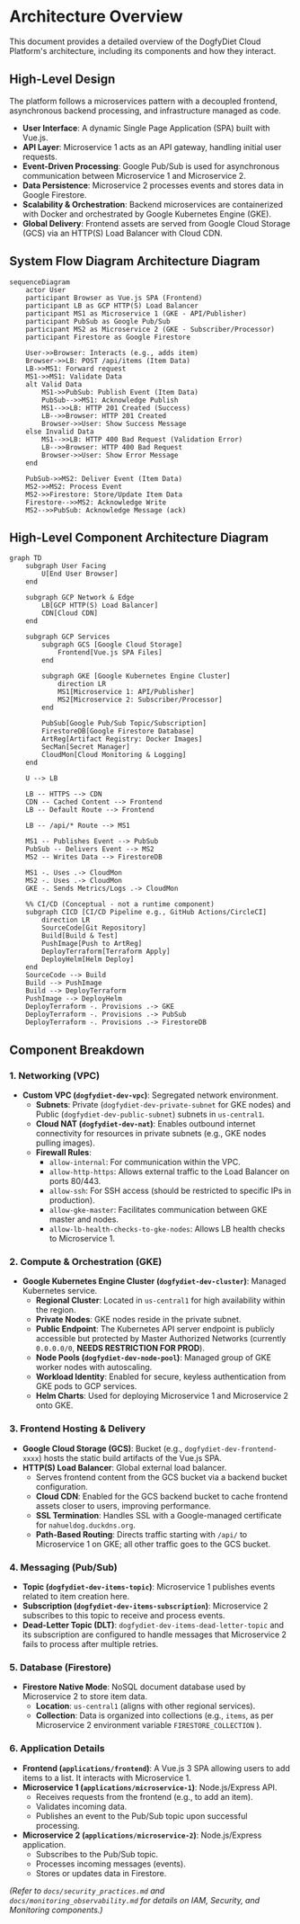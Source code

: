# Architecture Overview

This document provides a detailed overview of the DogfyDiet Cloud Platform's architecture, including its components and how they interact.

## High-Level Design

The platform follows a microservices pattern with a decoupled frontend, asynchronous backend processing, and infrastructure managed as code.

* **User Interface**: A dynamic Single Page Application (SPA) built with Vue.js.
* **API Layer**: Microservice 1 acts as an API gateway, handling initial user requests.
* **Event-Driven Processing**: Google Pub/Sub is used for asynchronous communication between Microservice 1 and Microservice 2.
* **Data Persistence**: Microservice 2 processes events and stores data in Google Firestore.
* **Scalability & Orchestration**: Backend microservices are containerized with Docker and orchestrated by Google Kubernetes Engine (GKE).
* **Global Delivery**: Frontend assets are served from Google Cloud Storage (GCS) via an HTTP(S) Load Balancer with Cloud CDN.

## System Flow Diagram Architecture Diagram
```mermaid
sequenceDiagram
    actor User
    participant Browser as Vue.js SPA (Frontend)
    participant LB as GCP HTTP(S) Load Balancer
    participant MS1 as Microservice 1 (GKE - API/Publisher)
    participant PubSub as Google Pub/Sub
    participant MS2 as Microservice 2 (GKE - Subscriber/Processor)
    participant Firestore as Google Firestore

    User->>Browser: Interacts (e.g., adds item)
    Browser->>LB: POST /api/items (Item Data)
    LB->>MS1: Forward request
    MS1->>MS1: Validate Data
    alt Valid Data
        MS1->>PubSub: Publish Event (Item Data)
        PubSub-->>MS1: Acknowledge Publish
        MS1-->>LB: HTTP 201 Created (Success)
        LB-->>Browser: HTTP 201 Created
        Browser->>User: Show Success Message
    else Invalid Data
        MS1-->>LB: HTTP 400 Bad Request (Validation Error)
        LB-->>Browser: HTTP 400 Bad Request
        Browser->>User: Show Error Message
    end

    PubSub->>MS2: Deliver Event (Item Data)
    MS2->>MS2: Process Event
    MS2->>Firestore: Store/Update Item Data
    Firestore-->>MS2: Acknowledge Write
    MS2-->>PubSub: Acknowledge Message (ack)
```
## High-Level Component Architecture Diagram
```mermaid
graph TD
    subgraph User Facing
        U[End User Browser]
    end

    subgraph GCP Network & Edge
        LB[GCP HTTP(S) Load Balancer]
        CDN[Cloud CDN]
    end

    subgraph GCP Services
        subgraph GCS [Google Cloud Storage]
            Frontend[Vue.js SPA Files]
        end

        subgraph GKE [Google Kubernetes Engine Cluster]
            direction LR
            MS1[Microservice 1: API/Publisher]
            MS2[Microservice 2: Subscriber/Processor]
        end

        PubSub[Google Pub/Sub Topic/Subscription]
        FirestoreDB[Google Firestore Database]
        ArtReg[Artifact Registry: Docker Images]
        SecMan[Secret Manager]
        CloudMon[Cloud Monitoring & Logging]
    end

    U --> LB

    LB -- HTTPS --> CDN
    CDN -- Cached Content --> Frontend
    LB -- Default Route --> Frontend

    LB -- /api/* Route --> MS1

    MS1 -- Publishes Event --> PubSub
    PubSub -- Delivers Event --> MS2
    MS2 -- Writes Data --> FirestoreDB

    MS1 -. Uses .-> CloudMon
    MS2 -. Uses .-> CloudMon
    GKE -. Sends Metrics/Logs .-> CloudMon

    %% CI/CD (Conceptual - not a runtime component)
    subgraph CICD [CI/CD Pipeline e.g., GitHub Actions/CircleCI]
        direction LR
        SourceCode[Git Repository]
        Build[Build & Test]
        PushImage[Push to ArtReg]
        DeployTerraform[Terraform Apply]
        DeployHelm[Helm Deploy]
    end
    SourceCode --> Build
    Build --> PushImage
    Build --> DeployTerraform
    PushImage --> DeployHelm
    DeployTerraform -. Provisions .-> GKE
    DeployTerraform -. Provisions .-> PubSub
    DeployTerraform -. Provisions .-> FirestoreDB
```
## Component Breakdown

### 1. Networking (VPC)
* **Custom VPC (`dogfydiet-dev-vpc`)**: Segregated network environment. 
    * **Subnets**: Private (`dogfydiet-dev-private-subnet` for GKE nodes) and Public (`dogfydiet-dev-public-subnet`) subnets in `us-central1`. 
    * **Cloud NAT (`dogfydiet-dev-nat`)**: Enables outbound internet connectivity for resources in private subnets (e.g., GKE nodes pulling images). 
    * **Firewall Rules**:
        * `allow-internal`: For communication within the VPC. 
        * `allow-http-https`: Allows external traffic to the Load Balancer on ports 80/443. 
        * `allow-ssh`: For SSH access (should be restricted to specific IPs in production).
        * `allow-gke-master`: Facilitates communication between GKE master and nodes. 
        * `allow-lb-health-checks-to-gke-nodes`: Allows LB health checks to Microservice 1.

### 2. Compute & Orchestration (GKE)
* **Google Kubernetes Engine Cluster (`dogfydiet-dev-cluster`)**: Managed Kubernetes service.
    * **Regional Cluster**: Located in `us-central1` for high availability within the region.
    * **Private Nodes**: GKE nodes reside in the private subnet. 
    * **Public Endpoint**: The Kubernetes API server endpoint is publicly accessible but protected by Master Authorized Networks (currently `0.0.0.0/0`, **NEEDS RESTRICTION FOR PROD**). 
    * **Node Pools (`dogfydiet-dev-node-pool`)**: Managed group of GKE worker nodes with autoscaling.
    * **Workload Identity**: Enabled for secure, keyless authentication from GKE pods to GCP services. 
    * **Helm Charts**: Used for deploying Microservice 1 and Microservice 2 onto GKE.

### 3. Frontend Hosting & Delivery
* **Google Cloud Storage (GCS)**: Bucket (e.g., `dogfydiet-dev-frontend-xxxx`) hosts the static build artifacts of the Vue.js SPA. 
* **HTTP(S) Load Balancer**: Global external load balancer.
    * Serves frontend content from the GCS bucket via a backend bucket configuration. 
    * **Cloud CDN**: Enabled for the GCS backend bucket to cache frontend assets closer to users, improving performance. 
    * **SSL Termination**: Handles SSL with a Google-managed certificate for `nahueldog.duckdns.org`. 
    * **Path-Based Routing**: Directs traffic starting with `/api/` to Microservice 1 on GKE; all other traffic goes to the GCS bucket. 

### 4. Messaging (Pub/Sub)
* **Topic (`dogfydiet-dev-items-topic`)**: Microservice 1 publishes events related to item creation here. 
* **Subscription (`dogfydiet-dev-items-subscription`)**: Microservice 2 subscribes to this topic to receive and process events. 
* **Dead-Letter Topic (DLT)**: `dogfydiet-dev-items-dead-letter-topic` and its subscription are configured to handle messages that Microservice 2 fails to process after multiple retries. 

### 5. Database (Firestore)
* **Firestore Native Mode**: NoSQL document database used by Microservice 2 to store item data. 
    * **Location**: `us-central1` (aligns with other regional services). 
    * **Collection**: Data is organized into collections (e.g., `items`, as per Microservice 2 environment variable `FIRESTORE_COLLECTION` ).

### 6. Application Details
* **Frontend (`applications/frontend`)**: A Vue.js 3 SPA allowing users to add items to a list. It interacts with Microservice 1.
* **Microservice 1 (`applications/microservice-1`)**: Node.js/Express API.
    * Receives requests from the frontend (e.g., to add an item). 
    * Validates incoming data. 
    * Publishes an event to the Pub/Sub topic upon successful processing. 
* **Microservice 2 (`applications/microservice-2`)**: Node.js/Express application.
    * Subscribes to the Pub/Sub topic. 
    * Processes incoming messages (events). 
    * Stores or updates data in Firestore. 

*(Refer to `docs/security_practices.md` and `docs/monitoring_observability.md` for details on IAM, Security, and Monitoring components.)*